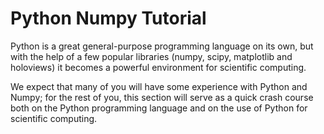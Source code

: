 # Python Numpy Tutorial

Python is a great general-purpose programming language on its own, but with the help of a few popular libraries (numpy, scipy, matplotlib and holoviews) it becomes a powerful environment for scientific computing.

We expect that many of you will have some experience with Python and Numpy; for the rest of you, this section will serve as a quick crash course both on the Python programming language and on the use of Python for scientific computing.


